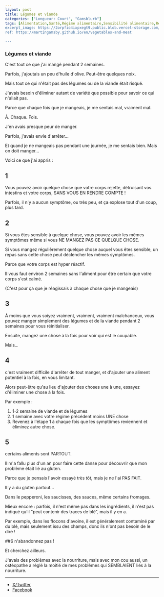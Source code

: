 ```yaml
---
layout: post
title: Légumes et viande
categories: ["Longueur: Court", "Gamsblurb"]
tags: [Alimentation,Santé,Régime alimentaire,Sensibilité alimentaire,Restrictions alimentaires,Problèmes de santé,Gluten,Régime d'élimination,Anxiété,Essais et erreurs,Isolement,Problèmes digestifs,Gamsblurb]
excerpt_image: https://2orpfio4ixpxegt9.public.blob.vercel-storage.com/blogPost/cm2551tnd00l6l80c9ag86pp5/preview-image-Pg7N3E4Mz7yogakkTyaxWsnV6XrlVw.webp
ref: https://martingamsby.github.io/en/vegetables-and-meat

---
```


### **Légumes et viande**

C'est tout ce que j'ai mangé pendant 2 semaines.

Parfois, j'ajoutais un peu d'huile d'olive.
Peut-être quelques noix.

Mais tout ce qui n'était pas des légumes ou de la viande était risqué.

J'avais besoin d'éliminer autant de variété que possible pour savoir ce qui n'allait pas.

Parce que chaque fois que je mangeais, je me sentais mal, vraiment mal.

À.
Chaque.
Fois.

J'en avais presque peur de manger.

Parfois, j'avais envie d'arrêter...

Et quand je ne mangeais pas pendant une journée, je me sentais bien. Mais on doit manger...

Voici ce que j'ai appris :

## 1
Vous pouvez avoir quelque chose que votre corps rejette, détruisant vos intestins et votre corps, SANS VOUS EN RENDRE COMPTE !

Parfois, il n'y a aucun symptôme, ou très peu, et ça explose tout d'un coup, plus tard.

## 2
Si vous êtes sensible à quelque chose, vous pouvez avoir les mêmes symptômes même si vous NE MANGEZ PAS CE QUELQUE CHOSE.

Si vous mangez régulièrement quelque chose auquel vous êtes sensible, un repas sans cette chose peut déclencher les mêmes symptômes.

Parce que votre corps est hyper réactif.

Il vous faut environ 2 semaines sans l'aliment pour être certain que votre corps s'est calmé.

(C'est pour ça que je réagissais à chaque chose que je mangeais)

## 3
À moins que vous soiyez vraiment, vraiment, vraiment malchanceux, vous pouvez manger simplement des légumes et de la viande pendant 2 semaines pour vous réinitialiser.

Ensuite, mangez une chose à la fois pour voir qui est le coupable.

Mais...

## 4
c'est vraiment difficile d'arrêter de tout manger, et d'ajouter une aliment potentiel à la fois, en vous limitant.

Alors peut-être qu'au lieu d'ajouter des choses une à une, essayez d'éliminer une chose à la fois.

Par exemple :

1. 1-2 semaine de viande et de légumes
2. 1 semaine avec votre régime précédent moins UNE chose
3. Revenez à l'étape 1 à chaque fois que les symptômes reviennent et éliminez autre chose.

## 5
certains aliments sont PARTOUT.

Il m'a fallu plus d'un an pour faire cette danse pour découvrir que mon problème était lié au gluten.

Parce que je pensais l'avoir essayé très tôt, mais je ne l'ai PAS FAIT.

Il y a du gluten partout...

Dans le pepperoni, les saucisses, des sauces, même certains fromages.

Mieux encore : parfois, il n'est même pas dans les ingrédients, il n'est pas indiqué qu'il "peut contenir des traces de blé", mais il y en a.

Par exemple, dans les flocons d'avoine, il est généralement contaminé par du blé, mais seulement issu des champs, donc ils n'ont pas besoin de le dire !

##6
n'abandonnez pas !

Et cherchez ailleurs.

J'avais des problèmes avec la nourriture, mais avec mon cou aussi, un ostéopathe a réglé la moitié de mes problèmes qui SEMBLAIENT liés à la nourriture.

---

- [X/Twitter](https://x.com/MartinGamsby/status/1845096651364372717)
- [Facebook](https://www.facebook.com/share/8ELGj9SpqtZESgDz/)

